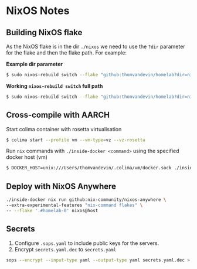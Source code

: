 # NixOS Notes

## Building NixOS flake

As the NixOS flake is in the dir `./nixos` we need to use the `?dir` parameter for the flake and then the flake path. For example:

**Example dir parameter**

```sh
$ sudo nixos-rebuild switch --flake "github:thomvandevin/homelab?dir=nixos#<flake>"
```

**Working `nixos-rebuild switch` full path**

```sh
$ sudo nixos-rebuild switch --flake "github:thomvandevin/homelab?dir=nixos#homelab-0"
```

## Cross-compile with AARCH

Start colima container with rosetta virtualisation

```sh
$ colima start --profile vm --vm-type=vz --vz-rosetta
```

Run `nix` commands with `./inside-docker <command>` using the specified docker host (vm)

```sh
$ DOCKER_HOST=unix:///Users/thomvandevin/.colima/vm/docker.sock ./inside-docker <command>
```

## Deploy with NixOS Anywhere

```sh
./inside-docker nix run github:nix-community/nixos-anywhere \
--extra-experimental-features "nix-command flakes" \
-- --flake '.#homelab-0' nixos@host
```

## Secrets

1. Configure `.sops.yaml` to include public keys for the servers.
2. Encrypt `secrets.yaml.dec` to `secrets.yaml`

```sh
sops --encrypt --input-type yaml --output-type yaml secrets.yaml.dec > secrets.yaml
```
